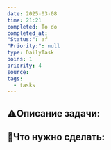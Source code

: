 ```yaml
---
date: 2025-03-08
time: 21:21
completed: To do
completed_at: 
"Status:": af
"Priority:": null
type: DailyTask
poins: 1
priority: 4
source: 
tags:
  - tasks
---
```


## ⚠️Описание задачи:



## 📝Что нужно сделать:
